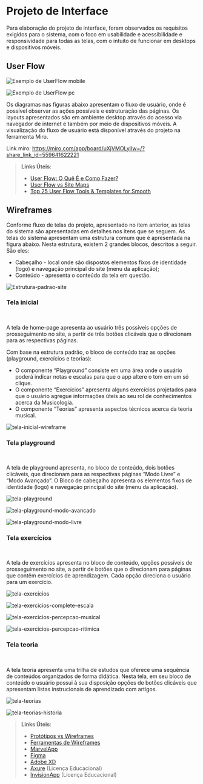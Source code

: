 
# Projeto de Interface

Para elaboração do projeto de interface, foram observados os requisitos exigidos para o sistema, com o foco em usabilidade e acessibilidade e responsividade para todas as telas, com o intuito de funcionar em desktops e dispositivos móveis.

## User Flow

![Exemplo de UserFlow mobile](img/layout_mobile.png)

![Exemplo de UserFlow pc](img/layout_pc.png)

Os diagramas nas figuras abaixo apresentam o fluxo de usuário, onde é possível observar as ações possíveis e estruturação das páginas. Os layouts apresentados são em ambiente desktop através do acesso via navegador de internet e também por meio de dispositivos móveis. A visualização do fluxo de usuário está disponível através do projeto na ferramenta Miro.
<br>

Link miro:
https://miro.com/app/board/uXjVMOLyiIw=/?share_link_id=559641622221

> **Links Úteis**:
> - [User Flow: O Quê É e Como Fazer?](https://medium.com/7bits/fluxo-de-usu%C3%A1rio-user-flow-o-que-%C3%A9-como-fazer-79d965872534)
> - [User Flow vs Site Maps](http://designr.com.br/sitemap-e-user-flow-quais-as-diferencas-e-quando-usar-cada-um/)
> - [Top 25 User Flow Tools & Templates for Smooth](https://www.mockplus.com/blog/post/user-flow-tools)


## Wireframes

Conforme fluxo de telas do projeto, apresentado no item anterior, as telas do sistema são apresentadas em detalhes nos itens que se seguem. As telas do sistema apresentam uma estrutura comum que é apresentada na figura abaixo. Nesta estrutura, existem 2 grandes blocos, descritos a seguir.
<br>
São eles:
* Cabeçalho - local onde são dispostos elementos fixos de identidade (logo) e navegação principal do site (menu da aplicação);
* Conteúdo - apresenta o conteúdo da tela em questão.

![Estrutura-padrao-site](img/estrutura-padrao-site.png)

### Tela inicial
<br>

A tela de home-page apresenta ao usuário três possíveis opções de prosseguimento no site, a partir de três botões clicáveis que o direcionam para as respectivas páginas. 
<br>

Com base na estrutura padrão, o bloco de conteúdo traz as opções (playground, exercícios e teorias):

* O componente “Playground” consiste em uma área onde o usuário poderá indicar notas e escalas para que o app altere o tom em um só clique. 
* O componente “Exercícios” apresenta alguns exercícios projetados para que o usuário agregue informações úteis ao seu rol de conhecimentos acerca da Musicologia.
* O  componente “Teorias” apresenta aspectos técnicos acerca da teoria musical.

![tela-inicial-wireframe](img/tela-inicial-wireframe.png)

### Tela playground
<br>

A tela de playground apresenta, no bloco de conteúdo, dois botões clicáveis, que direcionam para as respectivas páginas “Modo Livre” e “Modo Avançado”. O Bloco de cabeçalho apresenta os elementos fixos de identidade (logo) e navegação principal do site (menu da aplicação).

![tela-playground](img/playground-wireframe.png)

![tela-playground-modo-avancado](img/playground-modo-avancado-wireframe.png)

![tela-playground-modo-livre](img/playground-modo-livre-wireframe.png)
    
### Tela exercícios
<br>

A tela de exercícios apresenta no bloco de conteúdo, opções possíveis de prosseguimento no site, a partir de botões que o direcionam para páginas que contêm exercícios de aprendizagem. Cada opção direciona o usuário para um exercício.

![tela-exercicios](img/exercicios-wireframe.png)

![tela-exercicios-complete-escala](img/exercicios-complete-escala-wireframe.png)

![tela-exercicios-percepcao-musical](img/exercicios-percepcao-musical-wireframe.png)

![tela-exercicios-percepcao-ritimica](img/exercicios-percepcao-ritimica-wireframe.png)

### Tela teoria
<br>
    
A tela teoria apresenta uma trilha de estudos que oferece uma sequência de conteúdos organizados de forma didática. Nesta tela, em seu bloco de conteúdo o usuário possui à sua disposição opções de botões clicáveis que apresentam listas instrucionais de aprendizado com artigos.

![tela-teorias](img/teoria-wireframe.png)

![tela-teorias-historia](img/teoria-historia-musica-wireframe.png)
    
    
> **Links Úteis**:
> - [Protótipos vs Wireframes](https://www.nngroup.com/videos/prototypes-vs-wireframes-ux-projects/)
> - [Ferramentas de Wireframes](https://rockcontent.com/blog/wireframes/)
> - [MarvelApp](https://marvelapp.com/developers/documentation/tutorials/)
> - [Figma](https://www.figma.com/)
> - [Adobe XD](https://www.adobe.com/br/products/xd.html#scroll)
> - [Axure](https://www.axure.com/edu) (Licença Educacional)
> - [InvisionApp](https://www.invisionapp.com/) (Licença Educacional)

